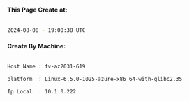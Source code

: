
   
#### This Page Create at:

```bash

2024-08-08 - 19:00:38 UTC

```

#### Create By Machine:

```bash

Host Name : fv-az2031-619

platform  : Linux-6.5.0-1025-azure-x86_64-with-glibc2.35

Ip Local  : 10.1.0.222

```

